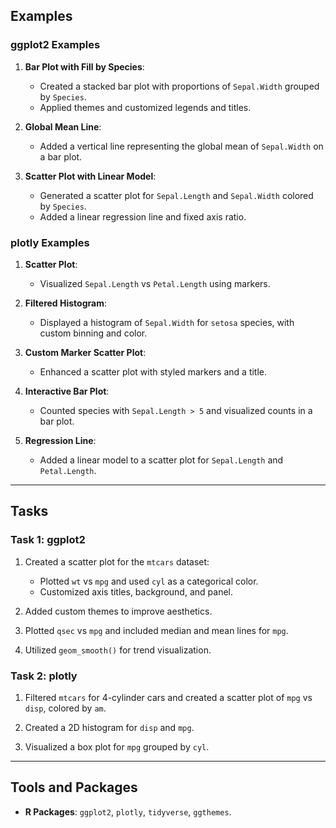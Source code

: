 ## Examples

### **ggplot2 Examples**

1. **Bar Plot with Fill by Species**:
   - Created a stacked bar plot with proportions of `Sepal.Width` grouped by `Species`.
   - Applied themes and customized legends and titles.

2. **Global Mean Line**:
   - Added a vertical line representing the global mean of `Sepal.Width` on a bar plot.

3. **Scatter Plot with Linear Model**:
   - Generated a scatter plot for `Sepal.Length` and `Sepal.Width` colored by `Species`.
   - Added a linear regression line and fixed axis ratio.

### **plotly Examples**

1. **Scatter Plot**:
   - Visualized `Sepal.Length` vs `Petal.Length` using markers.

2. **Filtered Histogram**:
   - Displayed a histogram of `Sepal.Width` for `setosa` species, with custom binning and color.

3. **Custom Marker Scatter Plot**:
   - Enhanced a scatter plot with styled markers and a title.

4. **Interactive Bar Plot**:
   - Counted species with `Sepal.Length > 5` and visualized counts in a bar plot.

5. **Regression Line**:
   - Added a linear model to a scatter plot for `Sepal.Length` and `Petal.Length`.

---

## Tasks

### **Task 1: ggplot2**
1. Created a scatter plot for the `mtcars` dataset:
   - Plotted `wt` vs `mpg` and used `cyl` as a categorical color.
   - Customized axis titles, background, and panel.

2. Added custom themes to improve aesthetics.

3. Plotted `qsec` vs `mpg` and included median and mean lines for `mpg`.

4. Utilized `geom_smooth()` for trend visualization.

### **Task 2: plotly**
1. Filtered `mtcars` for 4-cylinder cars and created a scatter plot of `mpg` vs `disp`, colored by `am`.

2. Created a 2D histogram for `disp` and `mpg`.

3. Visualized a box plot for `mpg` grouped by `cyl`.


---

## Tools and Packages
- **R Packages**: `ggplot2`, `plotly`, `tidyverse`, `ggthemes`.

